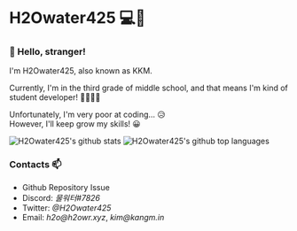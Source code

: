 # H2Owater425 💻🌊

### 👋 Hello, stranger!
<p>I'm H2Owater425, also known as KKM.</p>
<p>Currently, I'm in the third grade of middle school, and that means I'm kind of student developer! 👨‍🎓👨‍💻</p>
<p>Unfortunately, I'm very poor at coding... 😥<br/>
However, I'll keep grow my skills! 😀</p>

![H2Owater425's github stats](https://github-readme-stats.vercel.app/api?username=H2Owater425&theme=tokyonight&show_icons=true)
![H2Owater425's github top languages](https://github-readme-stats.vercel.app/api/top-langs/?username=h2owater425&theme=tokyonight&langs_count=3)

### Contacts 📫
* Github Repository Issue
* Discord: _물워터#7826_
* Twitter: _@H2Owater425_
* Email: _h2o@h2owr.xyz_, _kim@kangm.in_
